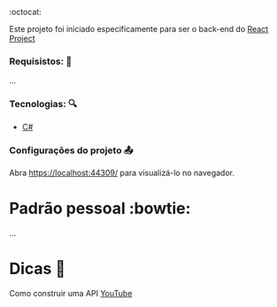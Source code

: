 :octocat:

Este projeto foi iniciado especificamente para ser o back-end do [React Project](https://github.com/KevenBarauna/Netflix)<br>

### Requisistos: :pencil:
 ...

### Tecnologias: :mag:
- [C#](https://docs.microsoft.com/pt-br/dotnet/csharp/)  


### Configurações do projeto :outbox_tray:


Abra [https://localhost:44309/](https://localhost:44309/) para visualizá-lo no navegador.

# Padrão pessoal :bowtie:
 ...

# Dicas :speech_balloon:
Como construir uma API [YouTube](https://www.youtube.com/watch?v=_8jvU15p9p4)<br>
